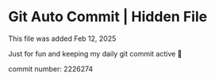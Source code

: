 # Git Auto Commit | Hidden File

This file was added Feb 12, 2025

Just for fun and keeping my daily git commit active 🤪

commit number: 2226274
